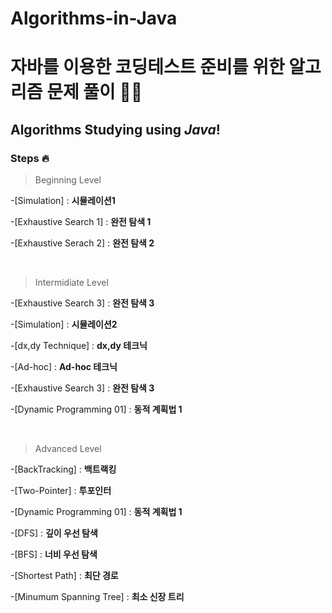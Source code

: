 # Algorithms-in-Java
# **자바**를 이용한 코딩테스트 준비를 위한 알고리즘 문제 풀이 👨‍💻
## Algorithms Studying using **_Java_**!


 ### Steps 🔥

> Beginning Level

-[Simulation] : **시뮬레이션1**<br>

-[Exhaustive Search 1] : **완전 탐색 1**<br>

-[Exhaustive Serach 2] : **완전 탐색 2**<br>

<br>



> Intermidiate Level 

-[Exhaustive Search 3] : **완전 탐색 3**<br>

-[Simulation] : **시뮬레이션2**<br>

-[dx,dy Technique] : **dx,dy 테크닉**<br>

-[Ad-hoc] : **Ad-hoc 테크닉**<br>

-[Exhaustive Search 3] : **완전 탐색 3**<br>

-[Dynamic Programming 01] : **동적 계획법 1** <br>

<br>

> Advanced Level

-[BackTracking] : **백트랙킹**<br>

-[Two-Pointer] : **투포인터**<br>

-[Dynamic Programming 01] : **동적 계획법 1** <br>

-[DFS] : **깊이 우선 탐색**<br>

-[BFS] : **너비 우선 탐색**<br>

-[Shortest Path] : **최단 경로**<br>

-[Minumum Spanning Tree] : **최소 신장 트리**<br>

